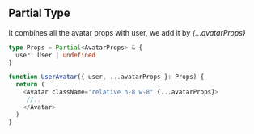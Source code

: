 ## Partial Type

It combines all the avatar props with user, we add it by _{...avatarProps}_

```typescript
type Props = Partial<AvatarProps> & {
  user: User | undefined
}

function UserAvatar({ user, ...avatarProps }: Props) {
  return (
    <Avatar className="relative h-8 w-8" {...avatarProps}>
     //..
    </Avatar>
  )
}

```
